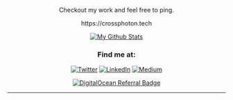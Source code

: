 <!-- <p align=center> Hi I'm Aditya. I develop stuff which matters (atleast to me 😁) </p> -->

<p align=center> Checkout my work and feel free to ping.</p>

<p align=center> https://crossphoton.tech

<div align=center>

[![My Github Stats](https://github-readme-stats.vercel.app/api?username=crossphoton&show_icons=true&count_private=true&theme=dark)](https://github.com/crossphoton/)


<!-- <a href="https://www.buymeacoffee.com/crossphoton" target="_blank"><img src="https://cdn.buymeacoffee.com/buttons/v2/default-yellow.png" alt="Buy Me A Coffee" style="height: 60px !important;width: 217px !important;" ></a> -->

<h3>Find me at:</h3>
<p>
<a href="https://twitter.com/cross_photon" target="_blank">
  <img alt="Twitter" src="https://img.shields.io/badge/twitter-%231DA1F2.svg?&style=for-the-badge&logo=twitter&logoColor=white" /></a>
<a href="https://www.linkedin.com/in/crossphoton/" target="_blank">
  <img alt="LinkedIn" src="https://img.shields.io/badge/linkedin-%230077B5.svg?&style=for-the-badge&logo=linkedin&logoColor=white" /></a>
<a href="https://crossphoton.medium.com" target="_blank"><img alt="Medium" src="https://img.shields.io/badge/medium-%2312100E.svg?&style=for-the-badge&logo=medium&logoColor=white" /></a>
</p>

[![DigitalOcean Referral Badge](https://web-platforms.sfo2.cdn.digitaloceanspaces.com/WWW/Badge%201.svg)](https://www.digitalocean.com/?refcode=1628a235d1d3&utm_campaign=Referral_Invite&utm_medium=Referral_Program&utm_source=badge)
  
---
</div>
